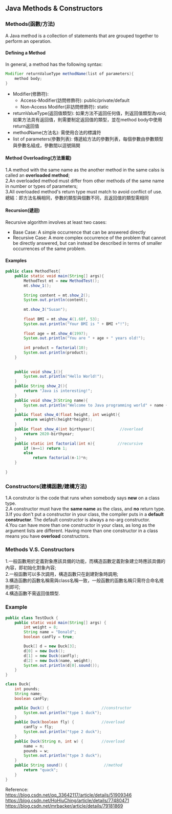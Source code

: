 ## Java Methods & Constructors
### Methods(函數/方法)
A Java method is a collection of statements that are grouped together to perform an operation.

#### Defining a Method
In general, a method has the following syntax:
```java
Modifier returnValueType methodName(list of parameters){
    method body;
}
```
- Modifier(修飾符): 
  - Access-Modifier(訪問修飾符): public/private/default
  - Non-Access Modifer(非訪問修飾符): static
- returnValueType(返回值類型): 如果方法不返回任何值，則返回值類型為void; 如果方法具有返回值，則需要制定返回值的類型，並在method body中使用return返回值
- methodName(方法名): 需使用合法的標識符
- list of parameters(參數列表): 傳遞給方法的參數列表，每個參數由參數類型與參數名組成，參數間以逗號隔開

#### Method Overloading(方法重載)
1.A method with the same name as the another method in the same calss is called an **overloaded method**;<br>
2.An overloaded method must differ from other methods of the same name in number or types of parameters;<br>
3.All overloaded method's return type must match to avoid conflict of use.<br>
總結：即方法名稱相同，參數的類型與個數不同，且返回值的類型需相同

#### Recursion(遞迴)
Recursive algorithm involves at least two cases:
- Base Case: A simple occurrence that can be answered directly
- Recursive Case: A more complex occurrence of the problem that cannot be directly answered, but can instead be described in terms of smaller occurrences of the same problem.

#### Examples
```java
public class MethodTest{
    public static void main(String[] args){
        MethodTest mt = new MethodTest();
        mt.show_1();
        
        String content = mt.show_2();
        System.out.println(content);
        
        mt.show_3("Susan");
        
        float BMI = mt.show_4(1.60f, 53);
        System.out.println("Your BMI is " + BMI +"!");
        
        float age = mt.show_4(1997);
        System.out.println("You are " + age + " years old!");
        
        int product = factorial(10);
        System.out.println(product);
    }
    
    
    public void show_1(){                   
        System.out.println("Hello World!");
    }
    public String show_2(){
        return "Java is interesting!";
    }
    public void show_3(String name){
        System.out.println("Welcome to Java programming world" + name + "!");
    }
    public float show_4(float height, int weight){
        return weight%(height*height);
    }
    public float show_4(int birthyear){           //overload
        return 2020-birthyear;
    }
    public static int factorial(int n){          //recursive
        if (n==1) return 1;
        else
            return factorial(n-1)*n;
    }
   
}
```

### Constructors(建構函數/建構方法)
1.A construtor is the code that runs when somebody says **new** on a class type.<br>
2.A constructor must have the **same name** as the class, and **no** return type.<br>
3.If you don't put a constructor in your class, the compiler puts in a **default constructor**. The default constructor is always a no-arg constructor.<br>
4.You can have more than one constructor in your class, as long as the argument lists are different. Having more than one constructor in a class means you have **overload** constructors.<br>

### Methods  V.S. Constructors
1.一般函數用於定義對象應該具備的功能，而構造函數定義對象建立時應該具備的內容，即初始化對象內容;<br>
2.一般函數可以多次調用，構造函數只在創建對象時調用;<br>
3.構造函數的函數名稱需與class名稱一致，一般函數的函數名稱只需符合命名規則即可;<br>
4.構造函數不需返回值類型.<br>

### Example

```java
public class TestDuck {
	public static void main(String[] args) {
		int weight = 8;
		String name = "Donald";
		boolean canFly = true;

		Duck[] d = new Duck[3];
		d[0] = new Duck();
		d[1] = new Duck(canFly);
		d[2] = new Duck(name, weight);
		System.out.println(d[0].sound());
	}
}

class Duck{
	int pounds;
	String name;
	boolean canFly;

	public Duck() {                       //constructor
		System.out.println("type 1 duck");
	}
	public Duck(boolean fly) {            //overload
		canFly = fly;
		System.out.println("type 2 duck");
	}
	public Duck(String n, int w) {        //overload
		name = n;
		pounds = w;
		System.out.println("type 3 duck");
	}
	public String sound() {                //method
		return "quack";		
	}
}
```
Reference:<br>
https://blog.csdn.net/qq_33642117/article/details/51909346<br>
https://blog.csdn.net/HoHiuChing/article/details/77480471<br>
https://blog.csdn.net/mrbacker/article/details/79181869
